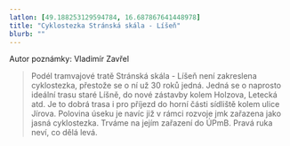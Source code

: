 ```yaml
---
latlon: [49.188253129594784, 16.687867641448978]
title: "Cyklostezka Stránská skála - Líšeň"
blurb: ""
---
```


Autor poznámky: Vladimír Zavřel

> Podél tramvajové tratě Stránská skála - Líšeň není zakreslena cyklostezka, přestože se o ní už 30 roků jedná. Jedná se o naprosto ideální trasu staré Líšně, do nové zástavby kolem Holzova, Letecká atd. Je to dobrá trasa i pro příjezd do horní části sídliště kolem ulice Jírova. Polovina úseku je navíc již v rámci rozvoje jmk zařazena jako jasná cyklostezka. Trváme na jejím zařazení do ÚPmB. Pravá ruka neví, co dělá levá.
